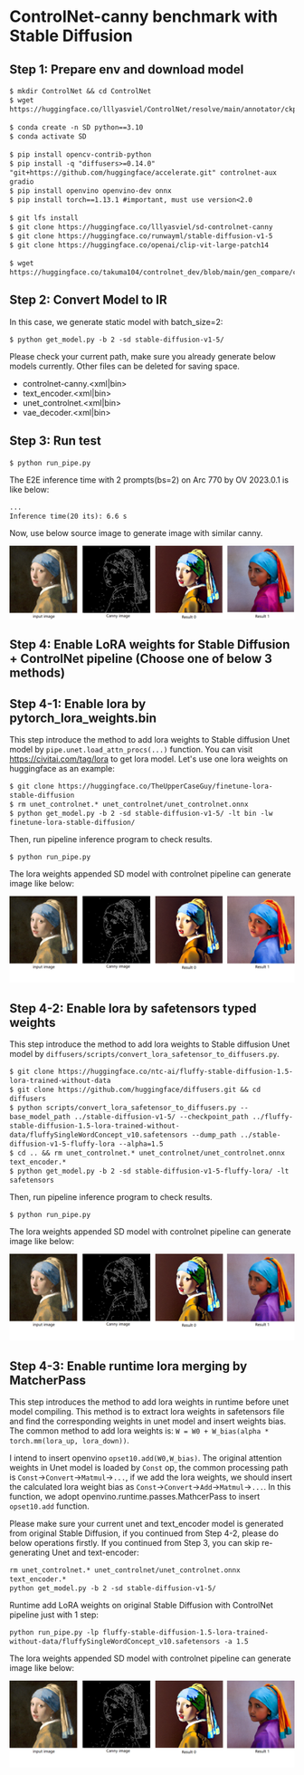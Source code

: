# ControlNet-canny benchmark with Stable Diffusion

## Step 1: Prepare env and download model
```shell
$ mkdir ControlNet && cd ControlNet
$ wget https://huggingface.co/lllyasviel/ControlNet/resolve/main/annotator/ckpts/body_pose_model.pth

$ conda create -n SD python==3.10
$ conda activate SD

$ pip install opencv-contrib-python
$ pip install -q "diffusers>=0.14.0" "git+https://github.com/huggingface/accelerate.git" controlnet-aux gradio
$ pip install openvino openvino-dev onnx
$ pip install torch==1.13.1 #important, must use version<2.0

$ git lfs install
$ git clone https://huggingface.co/lllyasviel/sd-controlnet-canny 
$ git clone https://huggingface.co/runwayml/stable-diffusion-v1-5
$ git clone https://huggingface.co/openai/clip-vit-large-patch14 

$ wget https://huggingface.co/takuma104/controlnet_dev/blob/main/gen_compare/control_images/vermeer_512x512.png 
```

## Step 2: Convert Model to IR
In this case, we generate static model with batch_size=2:
```shell
$ python get_model.py -b 2 -sd stable-diffusion-v1-5/
```
Please check your current path, make sure you already generate below models currently. Other files can be deleted for saving space.
+ controlnet-canny.<xml|bin>
+ text_encoder.<xml|bin>
+ unet_controlnet.<xml|bin>
+ vae_decoder.<xml|bin>

## Step 3: Run test
```shell
$ python run_pipe.py
```
The E2E inference time with 2 prompts(bs=2) on Arc 770 by OV 2023.0.1 is like below:
```shell
...
Inference time(20 its): 6.6 s
```

Now, use below source image to generate image with similar canny.

![alt text](pipe_results.png)

## Step 4: Enable LoRA weights for Stable Diffusion + ControlNet pipeline (Choose one of below 3 methods)

## Step 4-1: Enable lora by pytorch_lora_weights.bin
This step introduce the method to add lora weights to Stable diffusion Unet model by `pipe.unet.load_attn_procs(...)` function. You can visit https://civitai.com/tag/lora to get lora model. Let's use one lora weights on huggingface as an example:
```shell
$ git clone https://huggingface.co/TheUpperCaseGuy/finetune-lora-stable-diffusion
$ rm unet_controlnet.* unet_controlnet/unet_controlnet.onnx
$ python get_model.py -b 2 -sd stable-diffusion-v1-5/ -lt bin -lw finetune-lora-stable-diffusion/
```
Then, run pipeline inference program to check results.
```shell
$ python run_pipe.py
```
The lora weights appended SD model with controlnet pipeline can generate image like below:

![alt text](pipe_lora_bin_results.png)

## Step 4-2: Enable lora by safetensors typed weights
This step introduce the method to add lora weights to Stable diffusion Unet model by `diffusers/scripts/convert_lora_safetensor_to_diffusers.py`.
```shell
$ git clone https://huggingface.co/ntc-ai/fluffy-stable-diffusion-1.5-lora-trained-without-data
$ git clone https://github.com/huggingface/diffusers.git && cd diffusers
$ python scripts/convert_lora_safetensor_to_diffusers.py --base_model_path ../stable-diffusion-v1-5/ --checkpoint_path ../fluffy-stable-diffusion-1.5-lora-trained-without-data/fluffySingleWordConcept_v10.safetensors --dump_path ../stable-diffusion-v1-5-fluffy-lora --alpha=1.5
$ cd .. && rm unet_controlnet.* unet_controlnet/unet_controlnet.onnx text_encoder.*
$ python get_model.py -b 2 -sd stable-diffusion-v1-5-fluffy-lora/ -lt safetensors
```
Then, run pipeline inference program to check results.
```shell
$ python run_pipe.py
```
The lora weights appended SD model with controlnet pipeline can generate image like below:

![alt text](pipe_lora_safetensors_results.png)

## Step 4-3: Enable runtime lora merging by MatcherPass
This step introduces the method to add lora weights in runtime before unet model compiling. This method is to extract lora weights in safetensors file and find the corresponding weights in unet model and insert weights bias. The common method to add lora weights is:
 `W = W0 + W_bias(alpha * torch.mm(lora_up, lora_down))`.

I intend to insert openvino `opset10.add(W0,W_bias)`. The original attention weights in Unet model is loaded by `Const` op, the common processing path is `Const`->`Convert`->`Matmul`->`...`, if we add the lora weights, we should insert the calculated lora weight bias as `Const`->`Convert`->`Add`->`Matmul`->`...`. In this function, we adopt openvino.runtime.passes.MathcerPass to insert `opset10.add` function.

Please make sure your current unet and text_encoder model is generated from original Stable Diffusion, if you continued from Step 4-2, please do below operations firstly. If you continued from Step 3, you can skip re-generating Unet and text-encoder:
```shell
rm unet_controlnet.* unet_controlnet/unet_controlnet.onnx text_encoder.*
python get_model.py -b 2 -sd stable-diffusion-v1-5/
``` 
Runtime add LoRA weights on original Stable Diffusion with ControlNet pipeline just with 1 step:
```shell
python run_pipe.py -lp fluffy-stable-diffusion-1.5-lora-trained-without-data/fluffySingleWordConcept_v10.safetensors -a 1.5
```
The lora weights appended SD model with controlnet pipeline can generate image like below:

![alt text](pipe_lora_safetensors_results.png)

